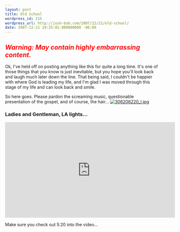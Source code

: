 ```yaml
---
layout: post
title: Old School
wordpress_id: 215
wordpress_url: http://josh-bob.com/2007/12/21/old-school/
date: 2007-12-21 19:25:02.000000000 -06:00
---
```

<h2><font color="#ff0000"><em>Warning: May contain highly embarrassing content.</em></font></h2>
Ok, I've held off on posting anything like this for quite a long time. It's one of those things that you know is just inevitable, but you hope you'll look back and laugh much later down the line. That being said, I couldn't be happier with where God is leading my life, and I'm glad I was moved through this stage of my life and can look back and smile.

So here goes. Please pardon the screaming music, questionable presentation of the gospel, and of course, the hair...
<a href="http://josh-bob.com/wp-content/uploads/2007/12/306206220_l.jpg" title="306206220_l.jpg"><img src="http://josh-bob.com/wp-content/uploads/2007/12/306206220_l.thumbnail.jpg" alt="306206220_l.jpg" /></a>
<h3>Ladies and Gentleman, <strong>LA lights...</strong></h3>

<iframe width="560" height="315" src="https://www.youtube.com/embed/RsG9y18q7wQ" title="YouTube video player" frameborder="0" allow="accelerometer; autoplay; clipboard-write; encrypted-media; gyroscope; picture-in-picture" allowfullscreen></iframe>

Make sure you check out 5:20 into the video...
